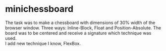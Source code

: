 # minichessboard
The task was to make a chessboard with dimensions of 30% width of the browser window. Three ways: Inline-Block, Float and Position-Absolute. The board was to be centered and receive a signature which technique was used.
<br> I add new technique I know, FlexBox.
